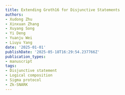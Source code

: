 ```yaml
---
title: Extending Groth16 for Disjunctive Statements
authors:
- Xudong Zhu
- Xinxuan Zhang
- Xuyang Song
- Yi Deng
- Yuanju Wei
- Liuyu Yang
date: '2025-01-01'
publishDate: '2025-05-18T16:29:54.237766Z'
publication_types:
- manuscript
tags:
- Disjunctive statement
- Logical composition
- Sigma protocol
- Zk-SNARK
---
```


